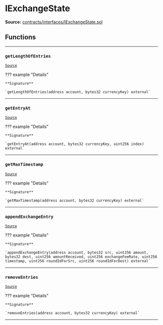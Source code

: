 # IExchangeState

**Source:** [contracts/interfaces/IExchangeState.sol](https://github.com/Synthetixio/synthetix/tree/develop/contracts/interfaces/IExchangeState.sol)

## Functions

---

### `getLengthOfEntries`
<sub>[Source](https://github.com/Synthetixio/synthetix/tree/develop/contracts/interfaces/IExchangeState.sol#L6)</sub>

??? example "Details"

    **Signature**

    `getLengthOfEntries(address account, bytes32 currencyKey) external`

---

### `getEntryAt`
<sub>[Source](https://github.com/Synthetixio/synthetix/tree/develop/contracts/interfaces/IExchangeState.sol#L8)</sub>

??? example "Details"

    **Signature**

    `getEntryAt(address account, bytes32 currencyKey, uint256 index) external`

---

### `getMaxTimestamp`
<sub>[Source](https://github.com/Synthetixio/synthetix/tree/develop/contracts/interfaces/IExchangeState.sol#L26)</sub>

??? example "Details"

    **Signature**

    `getMaxTimestamp(address account, bytes32 currencyKey) external`

---

### `appendExchangeEntry`
<sub>[Source](https://github.com/Synthetixio/synthetix/tree/develop/contracts/interfaces/IExchangeState.sol#L29)</sub>

??? example "Details"

    **Signature**

    `appendExchangeEntry(address account, bytes32 src, uint256 amount, bytes32 dest, uint256 amountReceived, uint256 exchangeFeeRate, uint256 timestamp, uint256 roundIdForSrc, uint256 roundIdForDest) external`

---

### `removeEntries`
<sub>[Source](https://github.com/Synthetixio/synthetix/tree/develop/contracts/interfaces/IExchangeState.sol#L41)</sub>

??? example "Details"

    **Signature**

    `removeEntries(address account, bytes32 currencyKey) external`

---

